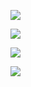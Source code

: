 ![](https://youpaiyun.zongqilive.cn/image/006tKfTcly1g19em1wd00j30ff09eaab.jpg)

![](https://youpaiyun.zongqilive.cn/image/006tKfTcly1g1afaw2w0fj30u01hcjwk.jpg)

![](https://youpaiyun.zongqilive.cn/image/006tKfTcly1g1bokryolnj30u01hc76q.jpg)



![](https://youpaiyun.zongqilive.cn/image/006tKfTcly1g1bolbz3l9j30u01hc76m.jpg)

